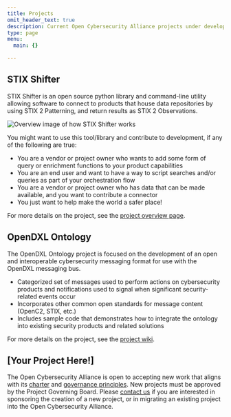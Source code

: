 ```yaml
---
title: Projects
omit_header_text: true
description: Current Open Cybersecurity Alliance projects under development
type: page
menu:
  main: {}

---
```


## STIX Shifter

STIX Shifter is an open source python library and command-line utility allowing software to connect to products that house data repositories by using STIX 2 Patterning, and return results as STIX 2 Observations.

![Overview image of how STIX Shifter works](stix_shifter.png)

You might want to use this tool/library and contribute to development, if any of the following are true:

* You are a vendor or project owner who wants to add some form of query or enrichment functions to your product capabilities
* You are an end user and want to have a way to script searches and/or queries as part of your orchestration flow
* You are a vendor or project owner who has data that can be made available, and you want to contribute a connector
* You just want to help make the world a safer place!

For more details on the project, see the [project overview page](https://github.com/opencybersecurityalliance/stix-shifter/blob/master/OVERVIEW.md).


## OpenDXL Ontology

The OpenDXL Ontology project is focused on the development of an open and interoperable cybersecurity messaging format for use with the OpenDXL messaging bus. 

* Categorized set of messages used to perform actions on cybersecurity products and notifications used to signal when significant security-related events occur
* Incorporates other common open standards for message content (OpenC2, STIX, etc.)
* Includes sample code that demonstrates how to integrate the ontology into existing security products and related solutions

For more details on the project, see the [project wiki](https://github.com/opencybersecurityalliance/opendxl-ontology/wiki).


## \[Your Project Here!\]
The Open Cybersecurity Alliance is open to accepting new work that aligns with its [charter](https://github.com/opencybersecurityalliance/oca-admin/blob/master/CHARTER.md) and [governance principles](https://github.com/opencybersecurityalliance/oca-admin/blob/master/GOVERNANCE.md). New projects must be approved by the Project Governing Board. Please [contact us](/contact/) if you are interested in sponsoring the creation of a new project, or in migrating an existing project into the Open Cybersecurity Alliance.
 
